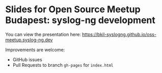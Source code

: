 # Slides for Open Source Meetup Budapest: syslog-ng development

You can view the presentation here:
https://bkil-syslogng.github.io/oss-meetup.syslog-ng.dev

Improvements are welcome:
* GitHub issues
* Pull Requests to branch `gh-pages` for `index.html`

